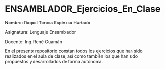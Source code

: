 # ENSAMBLADOR_Ejercicios_En_Clase


Nombre: Raquel Teresa Espinosa Hurtado

Asignatura: Lenguaje Ensamblador

Docente: Ing. René Guamán


En el presente repositorio constan todos los ejercicios que han sido realizados en el aula de clase, así como también los que han sido propuestos y desarrollados de forma autónoma.

